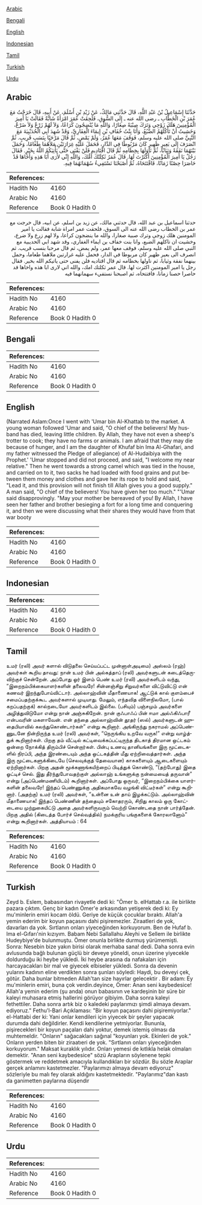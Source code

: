 [Arabic](#arabic)

[Bengali](#bengali)

[English](#english)

[Indonesian](#indonesian)

[Tamil](#tamil)

[Turkish](#turkish)

[Urdu](#urdu)

## Arabic


<div dir="rtl" lang="ar" style={{fontSize:'larger',backgroundColor:'#f8f9fa',padding:20}}>
حَدَّثَنَا إِسْمَاعِيلُ بْنُ عَبْدِ اللَّهِ، قَالَ حَدَّثَنِي مَالِكٌ، عَنْ زَيْدِ بْنِ أَسْلَمَ، عَنْ أَبِيهِ، قَالَ خَرَجْتُ مَعَ عُمَرَ بْنِ الْخَطَّابِ ـ رضى الله عنه ـ إِلَى السُّوقِ، فَلَحِقَتْ عُمَرَ امْرَأَةٌ شَابَّةٌ فَقَالَتْ يَا أَمِيرَ الْمُؤْمِنِينَ هَلَكَ زَوْجِي وَتَرَكَ صِبْيَةً صِغَارًا، وَاللَّهِ مَا يُنْضِجُونَ كُرَاعًا، وَلاَ لَهُمْ زَرْعٌ وَلاَ ضَرْعٌ، وَخَشِيتُ أَنْ تَأْكُلَهُمُ الضَّبُعُ، وَأَنَا بِنْتُ خُفَافِ بْنِ إِيمَاءَ الْغِفَارِيِّ، وَقَدْ شَهِدَ أَبِي الْحُدَيْبِيَةَ مَعَ النَّبِيِّ صلى الله عليه وسلم، فَوَقَفَ مَعَهَا عُمَرُ، وَلَمْ يَمْضِ، ثُمَّ قَالَ مَرْحَبًا بِنَسَبٍ قَرِيبٍ‏.‏ ثُمَّ انْصَرَفَ إِلَى بَعِيرٍ ظَهِيرٍ كَانَ مَرْبُوطًا فِي الدَّارِ، فَحَمَلَ عَلَيْهِ غِرَارَتَيْنِ مَلأَهُمَا طَعَامًا، وَحَمَلَ بَيْنَهُمَا نَفَقَةً وَثِيَابًا، ثُمَّ نَاوَلَهَا بِخِطَامِهِ ثُمَّ قَالَ اقْتَادِيهِ فَلَنْ يَفْنَى حَتَّى يَأْتِيَكُمُ اللَّهُ بِخَيْرٍ‏.‏ فَقَالَ رَجُلٌ يَا أَمِيرَ الْمُؤْمِنِينَ أَكْثَرْتَ لَهَا‏.‏ قَالَ عُمَرُ ثَكِلَتْكَ أُمُّكَ، وَاللَّهِ إِنِّي لأَرَى أَبَا هَذِهِ وَأَخَاهَا قَدْ حَاصَرَا حِصْنًا زَمَانًا، فَافْتَتَحَاهُ، ثُمَّ أَصْبَحْنَا نَسْتَفِيءُ سُهْمَانَهُمَا فِيهِ‏.‏
</div>
<div style={{backgroundColor:'#f8f9fa',padding:20, marginBottom: 10}}><table> <thead> <tr> <th>References:</th> <th></th> </tr> </thead> <tbody><tr><td>Hadith No</td><td>4160</td></tr><tr><td>Arabic No</td><td>4160</td></tr><tr><td>Reference</td><td>Book 0 Hadith 0</td></tr></tbody></table></div>


<div dir="rtl" lang="ar" style={{fontSize:'larger',backgroundColor:'#f8f9fa',padding:20}}>
حدثنا اسماعيل بن عبد الله، قال حدثني مالك، عن زيد بن اسلم، عن ابيه، قال خرجت مع عمر بن الخطاب رضى الله عنه الى السوق، فلحقت عمر امراة شابة فقالت يا امير المومنين هلك زوجي وترك صبية صغارا، والله ما ينضجون كراعا، ولا لهم زرع ولا ضرع، وخشيت ان تاكلهم الضبع، وانا بنت خفاف بن ايماء الغفاري، وقد شهد ابي الحديبية مع النبي صلى الله عليه وسلم، فوقف معها عمر، ولم يمض، ثم قال مرحبا بنسب قريب. ثم انصرف الى بعير ظهير كان مربوطا في الدار، فحمل عليه غرارتين ملاهما طعاما، وحمل بينهما نفقة وثيابا، ثم ناولها بخطامه ثم قال اقتاديه فلن يفنى حتى ياتيكم الله بخير. فقال رجل يا امير المومنين اكثرت لها. قال عمر ثكلتك امك، والله اني لارى ابا هذه واخاها قد حاصرا حصنا زمانا، فافتتحاه، ثم اصبحنا نستفيء سهمانهما فيه
</div>
<div style={{backgroundColor:'#f8f9fa',padding:20, marginBottom: 10}}><table> <thead> <tr> <th>References:</th> <th></th> </tr> </thead> <tbody><tr><td>Hadith No</td><td>4160</td></tr><tr><td>Arabic No</td><td>4160</td></tr><tr><td>Reference</td><td>Book 0 Hadith 0</td></tr></tbody></table></div>

## Bengali


<div dir="ltr" lang="bn" style={{fontSize:'larger',backgroundColor:'#f8f9fa',padding:20}}>

</div>
<div style={{backgroundColor:'#f8f9fa',padding:20, marginBottom: 10}}><table> <thead> <tr> <th>References:</th> <th></th> </tr> </thead> <tbody><tr><td>Hadith No</td><td>4160</td></tr><tr><td>Arabic No</td><td>4160</td></tr><tr><td>Reference</td><td>Book 0 Hadith 0</td></tr></tbody></table></div>

## English


<div dir="ltr" lang="en" style={{fontSize:'larger',backgroundColor:'#f8f9fa',padding:20}}>
(Narrated Aslam:Once I went with 'Umar bin Al-Khattab to the market. A young woman followed 'Umar and said, "O chief of the believers! My husband has died, leaving little children. By Allah, they have not even a sheep's trotter to cook; they have no farms or animals. I am afraid that they may die because of hunger, and I am the daughter of Khufaf bin Ima Al-Ghafari, and my father witnessed the Pledge of allegiance) of Al-Hudaibiya with the Prophet.' 'Umar stopped and did not proceed, and said, "I welcome my near relative." Then he went towards a strong camel which was tied in the house, and carried on to it, two sacks he had loaded with food grains and put between them money and clothes and gave her its rope to hold and said, "Lead it, and this provision will not finish till Allah gives you a good supply." A man said, "O chief of the believers! You have given her too much." "'Umar said disapprovingly. "May your mother be bereaved of you! By Allah, I have seen her father and brother besieging a fort for a long time and conquering it, and then we were discussing what their shares they would have from that war booty
</div>
<div style={{backgroundColor:'#f8f9fa',padding:20, marginBottom: 10}}><table> <thead> <tr> <th>References:</th> <th></th> </tr> </thead> <tbody><tr><td>Hadith No</td><td>4160</td></tr><tr><td>Arabic No</td><td>4160</td></tr><tr><td>Reference</td><td>Book 0 Hadith 0</td></tr></tbody></table></div>

## Indonesian


<div dir="ltr" lang="id" style={{fontSize:'larger',backgroundColor:'#f8f9fa',padding:20}}>

</div>
<div style={{backgroundColor:'#f8f9fa',padding:20, marginBottom: 10}}><table> <thead> <tr> <th>References:</th> <th></th> </tr> </thead> <tbody><tr><td>Hadith No</td><td>4160</td></tr><tr><td>Arabic No</td><td>4160</td></tr><tr><td>Reference</td><td>Book 0 Hadith 0</td></tr></tbody></table></div>

## Tamil


<div dir="ltr" lang="ta" style={{fontSize:'larger',backgroundColor:'#f8f9fa',padding:20}}>
உமர் (ரலி) அவர் களால் விடுதலை செய்யப்பட்ட முன்னாள்அடிமை) அஸ்லம் (ரஹ்) அவர்கள் கூறிய தாவது: நான் உமர் பின் அல்கத்தாப் (ரலி) அவர்களுடன் கடைத்தெருவிற்குச் சென்றேன். அப்போது ஓர் இளம் பெண் உமர் (ரலி) அவர்களிடம் வந்து, “இறைநம்பிக்கையாளர்களின் தலைவரே! சின்னஞ்சிறு சிறுவர்களை விட்டுவிட்டு என் கணவர் இறந்துபோய்விட்டார். அல்லாஹ்வின் மீதாணையாக! ஆட்டுக் கால் குளம்பைச் சமைப்பதற்குக்கூட அவர்களால் முடியாது. மேலும், எந்தவித விளைநிலமோ, (பால் கறப்பதற்குக்) கால்நடையோ அவர்களிடம் இல்லை. (பசியும்) பஞ்சமும் அவர்களை அழித்துவிடுமோ என்று நான் அஞ்சுகிறேன். நான் குஃபாஃப் பின் ஈமா அல்ஃகிஃபாரீ என்பவரின் மகளாவேன். என் தந்தை அல்லாஹ்வின் தூதர் (ஸல்) அவர்களுடன் ஹுதைபியாவில் கலந்துகொண்டார்கள்” என்று கூறினார். அங்கிருந்து நகராமல் அப்பெண்ணுடனே நின்றிருந்த உமர் (ரலி) அவர்கள், “நெருங்கிய உறவே வருக!” என்று வாழ்த்துக் கூறினார்கள். பிறகு தம் வீட்டில் கட்டிவைக்கப்பட்டிருந்த திடகாத் திரமான ஒட்டகம் ஒன்றை நோக்கித் திரும்பிச் சென்றார்கள். பின்பு உணவு தானியங்களை இரு மூட்டைகளில் நிரப்பி, அந்த இரண்டையும் அந்த ஒட்டகத்தின் மீது ஏற்றிவைத்தார்கள். அந்த இரு மூட்டைகளுக்கிடையே (செலவுக்குத் தேவையான) காசுகளையும் ஆடைகளையும் ஏற்றினார்கள். பிறகு அதன் மூக்கணாங்கயிற்றைப் பிடித்துக் கொண்டு, “(தற்போது) இதை ஓட்டிச் செல். இது தீர்ந்துபோவதற்குள் அல்லாஹ் உங்களுக்கு நன்மையைத் தருவான்” என்று (அப்பெண்மணியிடம்) கூறினார்கள். அப்போது ஒருவர், “இறைநம்பிக்கை யாளர்களின் தலைவரே! இந்தப் பெண்ணுக்கு அதிகமாகவே வழங்கி விட்டீர்கள்” என்று கூறினார். (அதற்கு) உமர் (ரலி) அவர்கள், “உன்னை உன் தாய் இழக்கட்டும். அல்லாஹ்வின் மீதாணையாக! இந்தப் பெண்ணின் தந்தையும் சகோதரரும், சிறிது காலம் ஒரு கோட்டையை முற்றுகையிட்டு அதை அவர்களிருவரும் வெற்றி கொண்டதை நான் பார்த்தேன். பிறகு அதில் (கிடைத்த போர்ச் செல்வத்தில்) நமக்குரிய பங்குகளைக் கோரலானோம்” என்று கூறினார்கள். அத்தியாயம் : 64
</div>
<div style={{backgroundColor:'#f8f9fa',padding:20, marginBottom: 10}}><table> <thead> <tr> <th>References:</th> <th></th> </tr> </thead> <tbody><tr><td>Hadith No</td><td>4160</td></tr><tr><td>Arabic No</td><td>4160</td></tr><tr><td>Reference</td><td>Book 0 Hadith 0</td></tr></tbody></table></div>

## Turkish


<div dir="ltr" lang="tr" style={{fontSize:'larger',backgroundColor:'#f8f9fa',padding:20}}>
Zeyd b. Eslem, babasından rivayetle dedi ki: "Ömer b. elHattab r.a. ile birlikte pazara çıktım. Genç bir kadın Ömer'e arkasından yetişerek dedi ki: Ey mu'minlerin emiri kocam öldü. Geriye de küçük çocuklar bıraktı. Allah'a yemin ederim bir koyun paçasını dahi pişiremezler. Ziraatleri de yok, davarları da yok. Sırtlanın onları yiyeceğinden korkuyorum. Ben de Hufaf b. Ima el-Gıfarı'nin kızıyım. Babam Nebi Sallallahu Aleyhi ve Sellem ile birlikte Hudeybiye'de bulunmuştu. Ömer onunla birlikte durmuş yürümemişti. Sonra: Nesebin bize yakın birisi olarak merhaba sana! dedi. Daha sonra evin avlusunda bağlı bulunan güçlü bir deveye yöneldi, onun üzerine yiyecekle doldurduğu iki heybe yükledi. İki heybe arasına da nafakaları için harcayacakları bir mal ve giyecek elbiseler yükledi. Sonra da devenin yularını kadının eline verdikten sonra şunları söyledi: Haydi, bu deveyi çek, götür. Daha bunlar bitmeden Allah'tan size hayırlar gelecektir . Bir adam: Ey mu'minlerin emiri, buna çok verdin.deyince, Ömer: Anan seni kaybedesice! Allah'a yemin ederim (şu anda) onun babasının ve kardeşinin bir süre bir kaleyi muhasara etmiş hallerini görüyor gibiyim. Daha sonra kaleyi fethettiler. Daha sonra artık biz o kaledeki paylarımızı şimdi almaya devam. ediyoruz." Fethu'l-Bari Açıklaması: "Bir koyun paçasını dahi pişiremiyorlar." el-Hattabi der ki: Yani onlar kendileri için yiyecek bir şeyler yapacak durumda dahi değildirler. Kendi kendilerine yetmiyorlar. Bununla, pişirecekleri bir koyun paçaları dahi yoktur, demek istemiş olması da muhtemeldir. "Onların" sağacakları sağınal "koyunları yok. Ekinleri de yok." Onların yerden biten bir ziraatıeri de yok. "Sırtlanın onları yiyeceğinden korkuyorum." Maksat kuraklık yılıdır. Onları yemesi de kıtlıkla helak olmaları demektir. "Anan seni kaybedesice" sözü Arapların söylenene tepki göstermek ve reddetmek amacıyla kullandıkları bir sözdür. Bu sözle Araplar gerçek anlamını kastetmezler. "Paylarımızı almaya devam ediyoruz" sözleriyle bu malı fey olarak aldığını kastetmektedir. "Paylarımız"dan kastı da ganimetten paylarına düşendir
</div>
<div style={{backgroundColor:'#f8f9fa',padding:20, marginBottom: 10}}><table> <thead> <tr> <th>References:</th> <th></th> </tr> </thead> <tbody><tr><td>Hadith No</td><td>4160</td></tr><tr><td>Arabic No</td><td>4160</td></tr><tr><td>Reference</td><td>Book 0 Hadith 0</td></tr></tbody></table></div>

## Urdu


<div dir="rtl" lang="ur" style={{fontSize:'larger',backgroundColor:'#f8f9fa',padding:20}}>

</div>
<div style={{backgroundColor:'#f8f9fa',padding:20, marginBottom: 10}}><table> <thead> <tr> <th>References:</th> <th></th> </tr> </thead> <tbody><tr><td>Hadith No</td><td>4160</td></tr><tr><td>Arabic No</td><td>4160</td></tr><tr><td>Reference</td><td>Book 0 Hadith 0</td></tr></tbody></table></div>